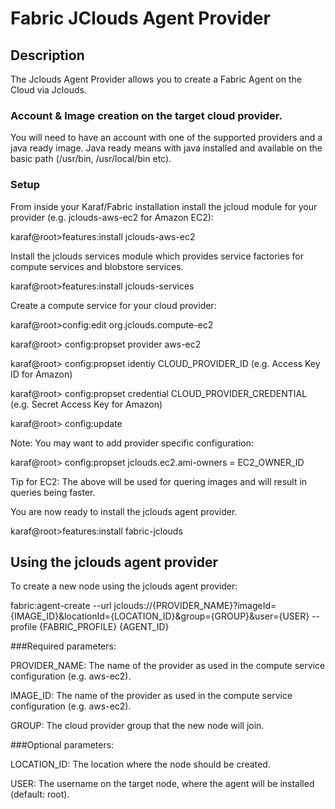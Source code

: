 # Fabric JClouds Agent Provider

## Description

The Jclouds Agent Provider allows you to create a Fabric Agent on the Cloud via Jclouds.

### Account & Image creation on the target cloud provider.

You will need to have an account with one of the supported providers and a java ready image. Java ready means with java installed and available on the basic path (/usr/bin, /usr/local/bin etc).

### Setup

From inside your Karaf/Fabric installation install the jcloud module for your provider (e.g. jclouds-aws-ec2 for Amazon EC2):

karaf@root>features:install jclouds-aws-ec2

Install the jclouds services module which provides service factories for compute services and blobstore services.

karaf@root>features:install jclouds-services

Create a compute service for your cloud provider:


karaf@root>config:edit org.jclouds.compute-ec2

karaf@root> config:propset provider aws-ec2

karaf@root> config:propset identiy CLOUD_PROVIDER_ID  (e.g. Access Key ID for Amazon)

karaf@root> config:propset credential CLOUD_PROVIDER_CREDENTIAL (e.g. Secret Access Key for Amazon)

karaf@root> config:update


Note: You may want to add provider specific configuration:


karaf@root> config:propset jclouds.ec2.ami-owners = EC2_OWNER_ID


Tip for EC2: The above will be used for quering images and will result in queries being faster.


You are now ready to install the jclouds agent provider.


karaf@root>features:install fabric-jclouds


## Using the jclouds agent provider

To create a new node using the jclouds agent provider:

fabric:agent-create --url jclouds://{PROVIDER_NAME}?imageId={IMAGE_ID}&locationId={LOCATION_ID}&group={GROUP}&user={USER} --profile {FABRIC_PROFILE} {AGENT_ID}

###Required parameters:

PROVIDER_NAME: The name of the provider as used in the compute service configuration (e.g. aws-ec2).

IMAGE_ID: The name of the provider as used in the compute service configuration (e.g. aws-ec2).

GROUP: The cloud provider group that the new node will join.

###Optional parameters:

LOCATION_ID: The location where the node should be created.

USER: The username on the target node, where the agent will be installed (default: root).
